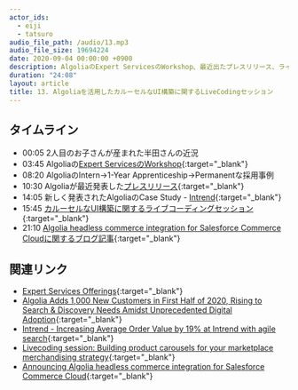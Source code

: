 ```yaml
---
actor_ids:
  - eiji
  - tatsuro
audio_file_path: /audio/13.mp3
audio_file_size: 19694224
date: 2020-09-04 00:00:00 +0900
description: AlgoliaのExpert ServicesのWorkshop、最近出たプレスリリース、ライブコーディングセッション、Salesforce Commerce Cloud用のAlgolia Cartridgeなどについて話しました。
duration: "24:08"
layout: article
title: 13. Algoliaを活用したカルーセルなUI構築に関するLiveCodingセッション
---
```


## タイムライン

- 00:05 2人目のお子さんが産まれた半田さんの近況
- 03:45 Algoliaの[Expert ServicesのWorkshop](https://www.algolia.com/policies/terms/algolia-support-expert-services-success-offerings/#expert-services){:target="_blank"}
- 08:20 AlgoliaのIntern→1-Year Apprenticeship→Permanentな採用事例
- 10:30 Algoliaが最近発表した[プレスリリース](http://www.globenewswire.com/news-release/2020/08/31/2086374/0/en/Algolia-Adds-1-000-New-Customers-in-First-Half-of-2020-Rising-to-Search-Discovery-Needs-Amidst-Unprecedented-Digital-Adoption.html){:target="_blank"}
- 14:05 新しく発表されたAlgoliaのCase Study - [Intrend](https://resources.algolia.com/customer-stories/customer-story-intrend){:target="_blank"}
- 15:45 [カルーセルなUI構築に関するライブコーディングセッション](https://resources.algolia.com/home/devvirtualevent-livecodingcarouselmarketplace-marketplace){:target="_blank"}
- 21:10 [Algolia headless commerce integration for Salesforce Commerce Cloudに関するブログ記事](https://blog.algolia.com/announcing-algolia-headless-commerce-integration-for-salesforce-commerce-cloud/){:target="_blank"}

## 関連リンク

- [Expert Services Offerings](https://www.algolia.com/policies/terms/algolia-support-expert-services-success-offerings/#expert-services){:target="_blank"}
- [Algolia Adds 1,000 New Customers in First Half of 2020, Rising to Search & Discovery Needs Amidst Unprecedented Digital Adoption](http://www.globenewswire.com/news-release/2020/08/31/2086374/0/en/Algolia-Adds-1-000-New-Customers-in-First-Half-of-2020-Rising-to-Search-Discovery-Needs-Amidst-Unprecedented-Digital-Adoption.html){:target="_blank"}
- [Intrend - Increasing Average Order Value by 19% at Intrend with agile search](https://resources.algolia.com/customer-stories/customer-story-intrend){:target="_blank"}
- [Livecoding session: Building product carousels for your marketplace merchandising strategy](https://resources.algolia.com/home/devvirtualevent-livecodingcarouselmarketplace-marketplace){:target="_blank"}
- [Announcing Algolia headless commerce integration for Salesforce Commerce Cloud](https://blog.algolia.com/announcing-algolia-headless-commerce-integration-for-salesforce-commerce-cloud/){:target="_blank"}
